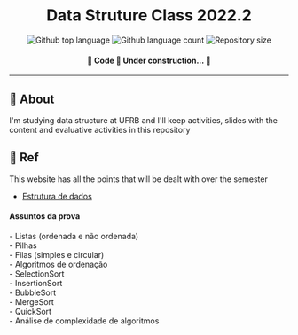 <h1 align="center">Data Struture Class 2022.2</h1>

<p align="center">
  <img alt="Github top language" src="https://img.shields.io/github/languages/top/vxfontes/dataStructureClass?color=56BEB8">

  <img alt="Github language count" src="https://img.shields.io/github/languages/count/vxfontes/dataStructureClass?color=56BEB8">

  <img alt="Repository size" src="https://img.shields.io/github/repo-size/vxfontes/dataStructureClass?color=56BEB8">
</p>

<h4 align="center"> 
	🚧  Code 🚀 Under construction...  🚧
</h4> 

<hr>

## :dart: About ##

I'm studying data structure at UFRB and I'll keep activities, slides with the content and evaluative activities in this repository

## :rocket: Ref ##

This website has all the points that will be dealt with over the semester

- [Estrutura de dados](https://www.caetano.eng.br/aulas/2012b/ed.php)


<h4>Assuntos da prova</h4>
- Listas (ordenada e não ordenada)<br />
- Pilhas<br />
- Filas (simples e circular)<br />
- Algoritmos de ordenação<br />
  - SelectionSort<br />
  - InsertionSort<br />
  - BubbleSort<br />
  - MergeSort<br />
  - QuickSort<br />
- Análise de complexidade de algoritmos